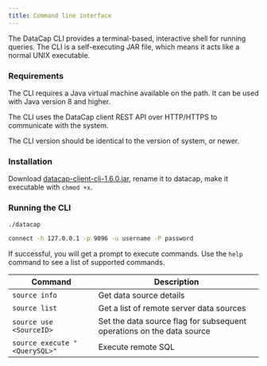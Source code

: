 ```yaml
---
title: Command line interface
---
```


The DataCap CLI provides a terminal-based, interactive shell for running queries. The CLI is a self-executing JAR file, which means it acts like a normal UNIX executable.

### Requirements

The CLI requires a Java virtual machine available on the path. It can be used with Java version 8 and higher.

The CLI uses the DataCap client REST API over HTTP/HTTPS to communicate with the system.

The CLI version should be identical to the version of system, or newer.

### Installation

Download [datacap-client-cli-1.6.0.jar](https://repo1.maven.org/maven2/io/edurt/datacap/datacap-client-cli/1.6.0/datacap-client-cli-1.6.0.jar), rename it to datacap, make it executable with `chmod +x`.

### Running the CLI

```bash
./datacap

connect -h 127.0.0.1 -p 9096 -u username -P password
```

If successful, you will get a prompt to execute commands. Use the `help` command to see a list of supported commands.

| Command                       | Description                                                           |
|-------------------------------|-----------------------------------------------------------------------|
| `source info`                 | Get data source details                                               |
| `source list`                 | Get a list of remote server data sources                              |
| `source use <SourceID>`       | Set the data source flag for subsequent operations on the data source |
| `source execute "<QuerySQL>"` | Execute remote SQL                                                    |
